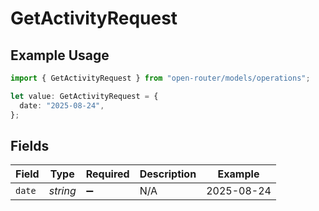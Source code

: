 # GetActivityRequest

## Example Usage

```typescript
import { GetActivityRequest } from "open-router/models/operations";

let value: GetActivityRequest = {
  date: "2025-08-24",
};
```

## Fields

| Field              | Type               | Required           | Description        | Example            |
| ------------------ | ------------------ | ------------------ | ------------------ | ------------------ |
| `date`             | *string*           | :heavy_minus_sign: | N/A                | 2025-08-24         |